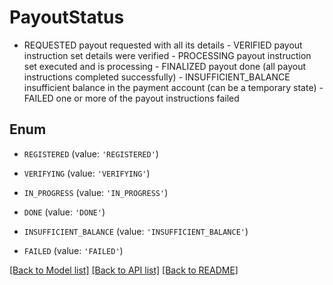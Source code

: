 # PayoutStatus

- REQUESTED payout requested with all its details - VERIFIED payout instruction set details were verified - PROCESSING payout instruction set executed and is processing - FINALIZED payout done (all payout instructions completed successfully) - INSUFFICIENT_BALANCE insufficient balance in the payment account (can be a temporary state) - FAILED one or more of the payout instructions failed 

## Enum

* `REGISTERED` (value: `'REGISTERED'`)

* `VERIFYING` (value: `'VERIFYING'`)

* `IN_PROGRESS` (value: `'IN_PROGRESS'`)

* `DONE` (value: `'DONE'`)

* `INSUFFICIENT_BALANCE` (value: `'INSUFFICIENT_BALANCE'`)

* `FAILED` (value: `'FAILED'`)

[[Back to Model list]](../README.md#documentation-for-models) [[Back to API list]](../README.md#documentation-for-api-endpoints) [[Back to README]](../README.md)



